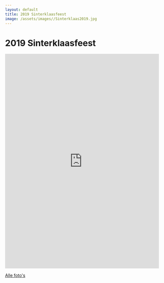 ```yaml
---
layout: default
title: 2019 Sinterklaasfeest
image: /assets/images//Sinterklaas2019.jpg
---
```


# 2019 Sinterklaasfeest

<iframe src="https://albumizr.com/a/YvcT" scrolling="no" frameborder="0" allowfullscreen width="100%" height="700px"></iframe>

[Alle foto's](https://www.flickr.com/photos/peterkriens/albums/72157712103467506)
